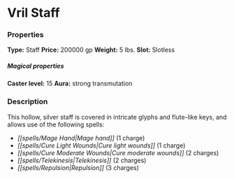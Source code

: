 ﻿---
Title: "Vril Staff"
Type: "Staff"
Price: "200000 gp"
Weight: "5 lbs."
Slot: "Slotless"
Caster level: "15"
Aura: "strong transmutation"
Description: |
  "This hollow, silver staff is covered in intricate glyphs and flute-like keys, and allows use of the following spells:
  If the wielder of a _vril staff_ is a spellcaster, as a standard action, she can expend 1 charge and sacrifice a prepared spell or unused spell slot of 1st level or higher to channel the power through the staff as a blast of raw magical energy known as vril. This ray resolves as a ranged touch attack with a range of 30 feet, and the wielder chooses whether it deals damage or heals. The amount of damage dealt or healed by the ray is equal to 1d6 points per level of the spell sacrificed + 1 point per caster level of the wielder.
  In the hands of a kineticist, the staff functions differently. By spending 1 charge from the staff as part of her kinetic blast, the kineticist can use a new basic energy blast called a vril blast. This blast deals untyped damage. A vril blast works only with form and substance infusions that specify that they work on any blast. If the kineticist instead spends 3 charges, her vril blast's intensity increases and it ignores spell resistance. A kineticist can use a _vril staff_ without attempting a Use Magic Device check.
  A spellcaster can recharge a _vril staff_ normally. A kineticist can restore a single charge to a _vril staff_ by accepting 3 points of burn."
Crafting cost: "100000 gp"
Sources: "['Occult Adventures']"
---

# Vril Staff

### Properties

**Type:** Staff **Price:** 200000 gp **Weight:** 5 lbs. **Slot:** Slotless

##### Magical properties

**Caster level:** 15 **Aura:** strong transmutation

### Description

This hollow, silver staff is covered in intricate glyphs and flute-like keys, and allows use of the following spells:

* _[[spells/Mage Hand|Mage hand]]_ (1 charge)
* _[[spells/Cure Light Wounds|Cure light wounds]]_ (1 charge)
* _[[spells/Cure Moderate Wounds|Cure moderate wounds]]_ (2 charges)
* _[[spells/Telekinesis|Telekinesis]]_ (2 charges)
* _[[spells/Repulsion|Repulsion]]_ (3 charges)